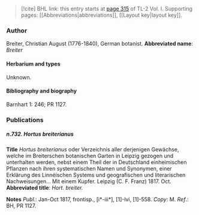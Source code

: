 > [!cite] BHL link: this entry starts at [page 315](https://www.biodiversitylibrary.org/page/33120446) of TL-2 Vol. I.
> Supporting pages: [[Abbreviations|abbreviations]], [[Layout key|layout key]].

### Author

Breiter, Christian August (1776-1840), German botanist. 
**Abbreviated name**: *Breiter*

#### Herbarium and types

Unknown.

#### Bibliography and biography

Barnhart 1: 246; PR 1127.

### Publications

##### n.732. Hortus breiterianus

**Title**
*Hortus breiterianus* oder Verzeichnis aller derjenigen Gewächse, welche im Breiterschen botanischen Garten in Leipzig gezogen und unterhalten werden, nebst einem Theil der in Deutschland einheimischen Pflanzen nach ihren systematischen Namen und Synonymen, einer Erklärung des Linnéischen Systems und geografischen und literarischen Nachweisungen... Mit einem Kupfer. Leipzig (C. F. Franz) 1817. Oct.
**Abbreviated title**: *Hort. breiter.*

**Notes**
*Publ*.: Jan-Oct 1817, frontisp., \[i\*-iii\*\], \[1\]-lvi, \[1\]-558. *Copy*: M.
*Ref*.: BH, PR 1127.

